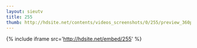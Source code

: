 ```yaml
---
layout: sieutv
title: 255
thumb: http://hdsite.net/contents/videos_screenshots/0/255/preview_360p.mp4.jpg
---
```

{% include iframe src='http://hdsite.net/embed/255' %}
 
